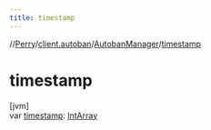 ```yaml
---
title: timestamp
---
```

//[Perry](../../../index.html)/[client.autoban](../index.html)/[AutobanManager](index.html)/[timestamp](timestamp.html)



# timestamp



[jvm]\
var [timestamp](timestamp.html): [IntArray](https://kotlinlang.org/api/latest/jvm/stdlib/kotlin/-int-array/index.html)




